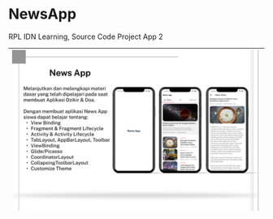 # NewsApp
RPL IDN Learning, Source Code Project App 2

| <img src="/images/mockup.png"/> |
| :--: |
